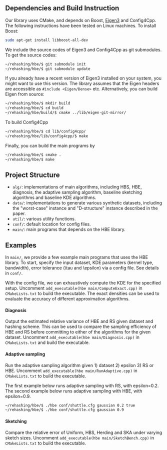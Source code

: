 ## Dependencies and Build Instruction
Our library uses CMake, and depends on Boost, [Eigen3](http://eigen.tuxfamily.org/index.php?title=Main_Page) and Config4Cpp. The following instructions have been tested on Linux machines. To install Boost:
```sh
sudo apt-get install libboost-all-dev
```

We include the source codes of Eigen3 and Config4Cpp as git submodules. To get the source codes:
```sh
~/rehashing/hbe/$ git submodule init
~/rehashing/hbe/$ git submodule update
```

If you already have a recent version of Eigen3 installed on your system, you might want to use this version. The library assumes that the Eigen headers are accessible as `#include <Eigen/Dense>` etc. Alternatively, you can build Eigen from source:
```sh
~/rehashing/hbe/$ mkdir build
~/rehashing/hbe/$ cd build
~/rehashing/hbe/build/$ cmake ../lib/eigen-git-mirror/
```
To build Config4Cpp
```sh
~/rehashing/hbe/$ cd lib/config4cpp/
~/rehashing/hbe/lib/config4cpp/$ make
```

Finally, you can build the main programs by
```sh
~/rehashing/hbe/$ cmake .
~/rehashing/hbe/$ make
```

## Project Structure
- ```alg/```: implementations of main algorithms, including HBS, HBE, diagnosis, the adaptive sampling algorithm, baseline sketching algorithms and baseline KDE algorithms.
- ```data/```: implementations to generate various synthetic datasets, including the "worst-case" instance and "D-structure" instance described in the paper.
- ```util/```: various utility functions.
- ```conf/```: default location for config files.
- ```main/```: main programs that depends on the HBE library.

## Examples 
In ```main/```, we provide a few example main programs that uses the HBE library. To start, specify the input dataset, KDE parameters (kernel type, bandwidth), error tolerance (\tau and \epsilon) via a config file. See details in ```conf/```. 

With the config file, we can exhaustively compute the KDE for the specified setup. Uncomment ```add_executable(hbe main/ComputeExact.cpp)``` in ```CMakeLists.txt``` to build the executable. The exact densities can be used to evaluate the accuracy of different approximation algorithms. 

#### Diagnosis 
Output the estimated relative variance of HBE and RS given dataset and hashing scheme. This can be used to compare the sampling efficiency of HBE and RS before committing to either of the algorithms for the given dataset. Uncomment ```add_executable(hbe main/Diagnosis.cpp)``` in ```CMakeLists.txt``` and build the executable.


#### Adaptive sampling 
Run the adaptive sampling algorithm given 1) dataset 2) epsilon 3) RS or HBE. Uncomment ```add_executable(hbe main/RunAdaptive.cpp)``` in ```CMakeLists.txt``` to build the executable. 

The first example below runs adaptive sampling with RS, with epsilon=0.2. The second example below runs adaptive sampling with HBE, with epsilon=0.9.
```sh
~/rehashing/hbe/$ ./hbe conf/shuttle.cfg gaussian 0.2 true
~/rehashing/hbe/$ ./hbe conf/shuttle.cfg gaussian 0.9
```

#### Sketching
Compare the relative error of Uniform, HBS, Herding and SKA under varying sketch sizes. Uncomment ```add_executable(hbe main/SketchBench.cpp)``` in ```CMakeLists.txt``` to build the executable. 
